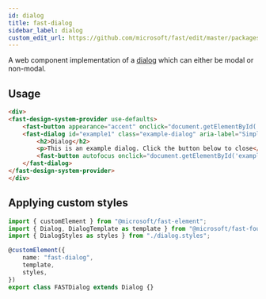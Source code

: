 ```yaml
---
id: dialog
title: fast-dialog
sidebar_label: dialog
custom_edit_url: https://github.com/microsoft/fast/edit/master/packages/web-components/fast-foundation/src/dialog/README.md
---
```


A web component implementation of a [dialog](https://w3c.github.io/aria-practices/#dialog_modal) which can either be modal or non-modal.

## Usage

```html
<div>
<fast-design-system-provider use-defaults>
    <fast-button appearance="accent" onclick="document.getElementById('example1').toggleAttribute('hidden');">Open Dialog</fast-button>
    <fast-dialog id="example1" class="example-dialog" aria-label="Simple modal dialog" modal="true" hidden>
        <h2>Dialog</h2>
        <p>This is an example dialog. Click the button below to close</p>
        <fast-button autofocus onclick="document.getElementById('example1').toggleAttribute('hidden');">Close Dialog</fast-button>
    </fast-dialog>
</fast-design-system-provider>
</div>
```

## Applying custom styles

```ts
import { customElement } from "@microsoft/fast-element";
import { Dialog, DialogTemplate as template } from "@microsoft/fast-foundation";
import { DialogStyles as styles } from "./dialog.styles";

@customElement({
    name: "fast-dialog",
    template,
    styles,
})
export class FASTDialog extends Dialog {}
```